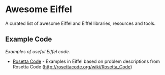 # Awesome Eiffel

A curated list of awesome Eiffel and Eiffel libraries, resources and tools. 

## Example Code
*Examples of useful Eiffel code.*

* [Rosetta Code](https://github.com/jvelilla/RosettaCode) - Examples in Eiffel based on problem descriptions from Rosetta Code (http://rosettacode.org/wiki/Rosetta_Code)